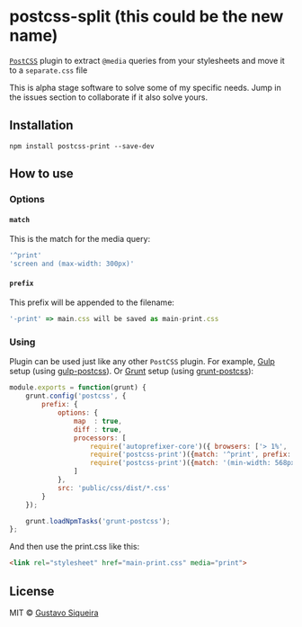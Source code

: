 # postcss-split (this could be the new name)

[`PostCSS`](https://github.com/postcss/postcss) plugin to extract `@media` queries from your stylesheets and move it to a `separate.css` file

This is alpha stage software to solve some of my specific needs. Jump in the issues section to collaborate if it also solve yours.

## Installation

```shell
npm install postcss-print --save-dev
```


## How to use

### Options

#### `match`

This is the match for the media query:

```js
'^print'
'screen and (max-width: 300px)'
```

#### `prefix`

This prefix will be appended to the filename:

```js
'-print' => main.css will be saved as main-print.css
```

### Using

Plugin can be used just like any other `PostCSS` plugin. For example, [Gulp](https://github.com/gulpjs/gulp) setup (using [gulp-postcss](https://github.com/w0rm/gulp-postcss)).
Or [Grunt](https://github.com/gruntjs/grunt) setup (using [grunt-postcss](https://github.com/nDmitry/grunt-postcss)):

```js
module.exports = function(grunt) {
    grunt.config('postcss', {
        prefix: {
            options: {
                map  : true,
                diff : true,
                processors: [
                    require('autoprefixer-core')({ browsers: ['> 1%', 'last 1 version', 'ie 8', 'ie 9'] }),
                    require('postcss-print')({match: '^print', prefix: '-print'}),
                    require('postcss-print')({match: '(min-width: 568px)', prefix: '-tablet'})
                ]
            },
            src: 'public/css/dist/*.css'
        }
    });

    grunt.loadNpmTasks('grunt-postcss');
};
```

And then use the print.css like this:

```html
<link rel="stylesheet" href="main-print.css" media="print">
```

## License
MIT © [Gustavo Siqueira](http://twitter.com/Dr_Gustavo)
